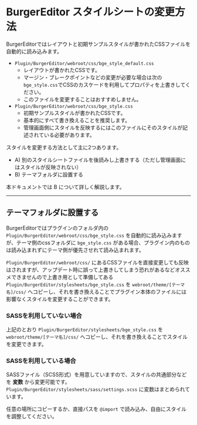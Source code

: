 BurgerEditor スタイルシートの変更方法
=================================

BurgerEditorではレイアウトと初期サンプルスタイルが書かれたCSSファイルを自動的に読み込みます。

- `Plugin/BurgerEditor/webroot/css/bge_style_default.css`
	- レイアウトが書かれたCSSです。
	- マージン・ブレークポイントなどの変更が必要な場合は次の`bge_style.css`でCSSのカスケードを利用してプロパティを上書きしてください。
	- このファイルを変更することはおすすめしません。
- `Plugin/BurgerEditor/webroot/css/bge_style.css`
	- 初期サンプルスタイルが書かれたCSSです。
	- 基本的にすべて書き換えることを推奨します。
	- 管理画面側にスタイルを反映するにはこのファイルにそのスタイルが記述されている必要があります。

スタイルを変更する方法として主に2つあります。

- A) 別のスタイルシートファイルを後読みし上書きする（ただし管理画面にはスタイルが反映されない）
- B) テーマフォルダに設置する

本ドキュメントでは B について詳しく解説します。

* * *

## テーマフォルダに設置する

BurgerEditorではプラグインのフォルダ内の `Plugin/BurgerEditor/webroot/css/bge_style.css` を自動的に読み込みますが、テーマ側のcssフォルダに `bge_style.css` がある場合、プラグイン内のものは読み込まれずにテーマ側が優先させれて読み込まれます。

`Plugin/BurgerEditor/webroot/css/` にあるCSSファイルを直接変更しても反映はされますが、アップデート時に誤って上書きしてしまう恐れがあるなどオススメできませんので上書き用として準備してある `Plugin/BurgerEditor/stylesheets/bge_style.css` を `webroot/theme/[テーマ名]/css/` へコピーし、それを書き換えることでプラグイン本体のファイルには影響なくスタイルを変更することができます。

### SASSを利用していない場合

上記のとおり `Plugin/BurgerEditor/stylesheets/bge_style.css` を `webroot/theme/[テーマ名]/css/` へコピーし、それを書き換えることでスタイルを変更できます。

### SASSを利用している場合

SASSファイル（SCSS形式）を用意していますので、スタイルの共通部分などを **変数** から変更可能です。 `Plugin/BurgerEditor/stylesheets/sass/settings.scss` に変数はまとめられています。

任意の場所にコピーするか、直接パスを `@import` で読み込み、自由にスタイルを調整してください。
